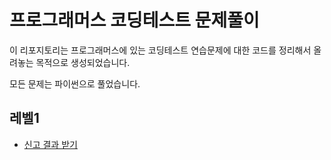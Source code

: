 # 프로그래머스 코딩테스트 문제풀이

이 리포지토리는 프로그래머스에 있는 코딩테스트 연습문제에 대한 코드를 정리해서 올려놓는 목적으로 생성되었습니다.

모든 문제는 파이썬으로 풀었습니다.

## 레벨1
* [신고 결과 받기](https://github.com/westreed/ProgrammersAlgorithm/blob/main/lv1/%EC%8B%A0%EA%B3%A0%20%EA%B2%B0%EA%B3%BC%20%EB%B0%9B%EA%B8%B0.py)